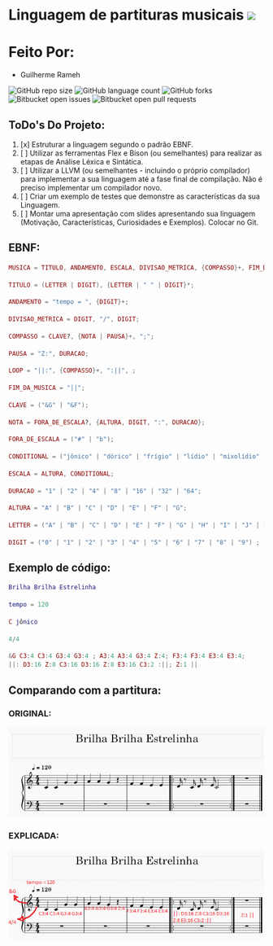 # Linguagem de partituras musicais <img src="https://img.shields.io/static/v1?label=Etapa1&message=ToDo&color=GREEN&style=flat-square&logo=ghost"/>

# Feito Por:
- Guilherme Rameh

![GitHub repo size](https://img.shields.io/github/repo-size/GuilhermeRameh/LinguagemLogComp?style=for-the-badge)
![GitHub language count](https://img.shields.io/github/languages/count/GuilhermeRameh/LinguagemLogComp?style=for-the-badge)
![GitHub forks](https://img.shields.io/github/forks/GuilhermeRameh/LinguagemLogComp?style=for-the-badge)
![Bitbucket open issues](https://img.shields.io/bitbucket/issues/GuilhermeRameh/LinguagemLogComp?style=for-the-badge)
![Bitbucket open pull requests](https://img.shields.io/bitbucket/pr-raw/GuilhermeRameh/LinguagemLogComp?style=for-the-badge)

## ToDo's Do Projeto:

1. [x] Estruturar a linguagem segundo o padrão EBNF.
2. [ ] Utilizar as ferramentas Flex e Bison (ou semelhantes) para realizar as etapas de Análise Léxica e Sintática.
3. [ ] Utilizar a LLVM (ou semelhantes - incluindo o próprio compilador) para implementar a sua linguagem até a fase final de compilação. Não é preciso implementar um compilador novo.
4. [ ] Criar um exemplo de testes que demonstre as características da sua Linguagem.
5. [ ] Montar uma apresentação com slides apresentando sua linguagem (Motivação, Características, Curiosidades e Exemplos). Colocar no Git.

## EBNF:

``` lua
MUSICA = TITULO, ANDAMENTO, ESCALA, DIVISAO_METRICA, {COMPASSO}+, FIM_DA_MUSICA;

TITULO = (LETTER | DIGIT), {LETTER | " " | DIGIT}*;

ANDAMENTO = "tempo = ", {DIGIT}+;

DIVISAO_METRICA = DIGIT, "/", DIGIT;

COMPASSO = CLAVE?, {NOTA | PAUSA}+, ";";

PAUSA = "Z:", DURACAO;

LOOP = "||:", {COMPASSO}+, ":||", ;

FIM_DA_MUSICA = "||";

CLAVE = ("&G" | "&F");

NOTA = FORA_DE_ESCALA?, {ALTURA, DIGIT, ":", DURACAO};

FORA_DE_ESCALA = ("#" | "b");

CONDITIONAL = ("jônico" | "dórico" | "frígio" | "lídio" | "mixolídio" | "eólio" | "locrio");

ESCALA = ALTURA, CONDITIONAL;

DURACAO = "1" | "2" | "4" | "8" | "16" | "32" | "64";

ALTURA = "A" | "B" | "C" | "D" | "E" | "F" | "G";

LETTER = ("A" | "B" | "C" | "D" | "E" | "F" | "G" | "H" | "I" | "J" | "K" | "L" | "M" | "N" | "O" | "P" | "Q" | "R" | "S" | "T" | "U" | "V" | "W" | "X" | "Y" | "Z" | "a" | "b" | "c" | "d" | "e" | "f" | "g" | "h" | "i" | "j" | "k" | "l" | "m" | "n" | "o" | "p"| "q" | "r" | "s" | "t" | "u" | "v" | "w" | "x" | "y" | "z") ;

DIGIT = ("0" | "1" | "2" | "3" | "4" | "5" | "6" | "7" | "8" | "9") ;
```

## Exemplo de código:
``` lua
Brilha Brilha Estrelinha

tempo = 120

C jônico

4/4

&G C3:4 C3:4 G3:4 G3:4 ; A3:4 A3:4 G3:4 Z:4; F3:4 F3:4 E3:4 E3:4;
||: D3:16 Z:8 C3:16 D3:16 Z:8 E3:16 C3:2 :||; Z:1 ||
```

## Comparando com a partitura:

### ORIGINAL:

![Alt text](./Partitura.png)

### EXPLICADA:

![Alt text](./Paint.png)